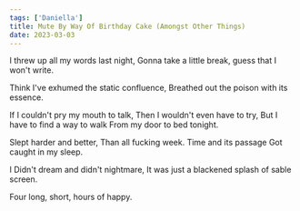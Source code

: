```yaml
---
tags: ['Daniella']
title: Mute By Way Of Birthday Cake (Amongst Other Things)
date: 2023-03-03
---
```


I threw up all my words last night,
Gonna take a little break,
guess that I won't write.

Think I've exhumed the static confluence,
Breathed out the poison with its essence.

If I couldn't pry my mouth to talk,
Then I wouldn't even have to try,
But I have to find a way to walk
From my door to bed tonight.

Slept harder and better,
Than all fucking week.
Time and its passage
Got caught in my sleep.

I Didn't dream and didn't nightmare,
It was just a blackened splash of sable screen.

Four long, short, hours of happy.

